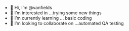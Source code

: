 - 👋 Hi, I’m @vanfields
- 👀 I’m interested in ...trying some new things
- 🌱 I’m currently learning ... basic coding
- 💞️ I’m looking to collaborate on ...automated QA testing
